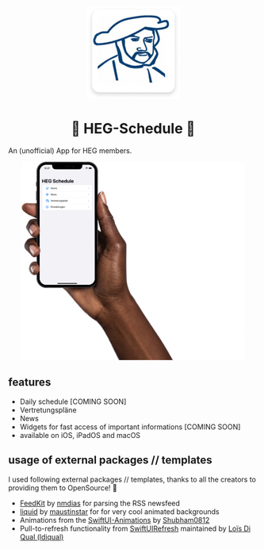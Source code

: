 <div align="center">
  <img alt="HEG-Schedule logo" src="https://github.com/HAUDRAUFHAUN/HEG-Schedule/blob/main/.github/img/logo.png" />
  <h1>🏫 HEG-Schedule 🎒</h1>
</div>

An (unofficial) App for HEG members.

<div align="center">
  <img src="https://github.com/haudraufhaun/HEG-Schedule/blob/main/.github/img/mockuuups_HEG-Schedule.png" alt="preview of the app" height="400" />
</div>

## features
- Daily schedule [COMING SOON]
- Vertretungspläne
- News
- Widgets for fast access of important informations [COMING SOON]
- available on iOS, iPadOS and macOS



## usage of external packages // templates
I used following external packages // templates, thanks to all the creators to providing them to OpenSource! 🙏
- [FeedKit](https://github.com/nmdias/FeedKit) by [nmdias](https://github.com/nmdias) for parsing the RSS newsfeed
- [liquid](https://github.com/maustinstar/liquid) by [maustinstar](https://github.com/maustinstar) for for very cool animated backgrounds
- Animations from the [SwiftUI-Animations](https://github.com/Shubham0812/SwiftUI-Animations) by [Shubham0812](https://github.com/Shubham0812)
- Pull-to-refresh functionality from [SwiftUIRefresh](https://github.com/siteline/SwiftUIRefresh) maintained by [Loïs Di Qual (ldiqual)](https://github.com/ldiqual)
